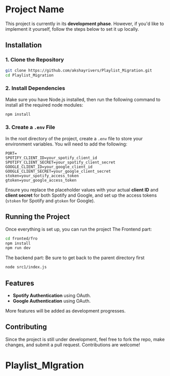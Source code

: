 
# Project Name

This project is currently in its **development phase**. However, if you'd like to implement it yourself, follow the steps below to set it up locally.

## Installation

### 1. Clone the Repository
```bash
git clone https://github.com/akshayrivers/Playlist_Migration.git
cd Playlist_Migration
```

### 2. Install Dependencies
Make sure you have Node.js installed, then run the following command to install all the required node modules:

```bash
npm install
```

### 3. Create a `.env` File
In the root directory of the project, create a `.env` file to store your environment variables. You will need to add the following:

```
PORT=
SPOTIFY_CLIENT_ID=your_spotify_client_id
SPOTIFY_CLIENT_SECRET=your_spotify_client_secret
GOOGLE_CLIENT_ID=your_google_client_id
GOOGLE_CLIENT_SECRET=your_google_client_secret
stoken=your_spotify_access_token
gtoken=your_google_access_token
```

Ensure you replace the placeholder values with your actual **client ID** and **client secret** for both Spotify and Google, and set up the access tokens (`stoken` for Spotify and `gtoken` for Google).

## Running the Project
Once everything is set up, you can run the project 
The Frontend part:
```bash
cd fronted/fro
npm install
npm run dev
```
The backend part:
Be sure to get back to the parent directory first 
```bash
node src1/index.js
```

## Features
- **Spotify Authentication** using OAuth.
- **Google Authentication** using OAuth.
  
More features will be added as development progresses.

## Contributing
Since the project is still under development, feel free to fork the repo, make changes, and submit a pull request. Contributions are welcome!

# Playlist_MIgration
